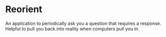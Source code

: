 Reorient
========

An application to periodically ask you a question that requires a response. Helpful to pull you back into reality when computers pull you in.
